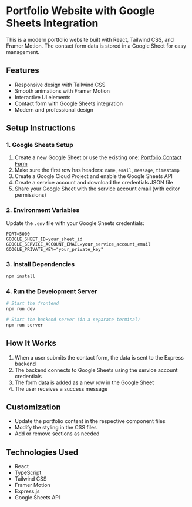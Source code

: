 # Portfolio Website with Google Sheets Integration

This is a modern portfolio website built with React, Tailwind CSS, and Framer Motion. The contact form data is stored in a Google Sheet for easy management.

## Features


- Responsive design with Tailwind CSS
- Smooth animations with Framer Motion
- Interactive UI elements
- Contact form with Google Sheets integration
- Modern and professional design

## Setup Instructions

### 1. Google Sheets Setup

1. Create a new Google Sheet or use the existing one: [Portfolio Contact Form](https://docs.google.com/spreadsheets/d/1XcelVz_F5uVmR5Beza0cM3Sngql5aLcUe7BCaEVYe6I/edit?usp=sharing)
2. Make sure the first row has headers: `name`, `email`, `message`, `timestamp`
3. Create a Google Cloud Project and enable the Google Sheets API
4. Create a service account and download the credentials JSON file
5. Share your Google Sheet with the service account email (with editor permissions)

### 2. Environment Variables

Update the `.env` file with your Google Sheets credentials:

```
PORT=5000
GOOGLE_SHEET_ID=your_sheet_id
GOOGLE_SERVICE_ACCOUNT_EMAIL=your_service_account_email
GOOGLE_PRIVATE_KEY="your_private_key"
```

### 3. Install Dependencies

```bash
npm install
```

### 4. Run the Development Server

```bash
# Start the frontend
npm run dev

# Start the backend server (in a separate terminal)
npm run server
```

## How It Works

1. When a user submits the contact form, the data is sent to the Express backend
2. The backend connects to Google Sheets using the service account credentials
3. The form data is added as a new row in the Google Sheet
4. The user receives a success message

## Customization

- Update the portfolio content in the respective component files
- Modify the styling in the CSS files
- Add or remove sections as needed

## Technologies Used

- React
- TypeScript
- Tailwind CSS
- Framer Motion
- Express.js
- Google Sheets API
